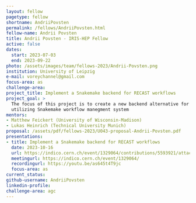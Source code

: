 ```yaml
---
layout: fellow
pagetype: fellow
shortname: AndriiPovsten
permalink: /fellows/AndriiPovsten.html
fellow-name: Andrii Povsten
title: Andrii Povsten - IRIS-HEP Fellow
active: false
dates:
  start: 2023-07-03
  end: 2023-09-22
photo: /assets/images/team/fellows-2023/Andrii-Povsten.png
institution: University of Leipzig
e-mail: voreychannel@gmail.com
focus-area: as
challenge-area:
project_title: Implement a Snakemake backend for RECAST workflows
project_goal: >
  The focus of this project is to create a new backend alternative for RECAST workflows
  utilizing Snakemake workflow manegment system
mentors:
- Matthew Feickert (University of Wisconsin-Madison)
- Lukas Heinrich (Technical University Munich)
proposal: /assets/pdf/fellows-2023/U043-proposal-Andrii-Povsten.pdf
presentations:
- title: Implement a Snakemake backend for RECAST workflows
  date: 2023-10-16
  url: https://indico.cern.ch/event/1329064/contributions/5593921/attachments/2734212/4755929/IRIS-HEP_presentation_AndriiPovsten.pdf
  meetingurl: https://indico.cern.ch/event/1329064/
  recordingurl: https://youtu.be/as645t4T9jc
  focus-area: as
current_status:
github-username: AndriiPovsten
linkedin-profile:
challenge-area: agc
---
```

